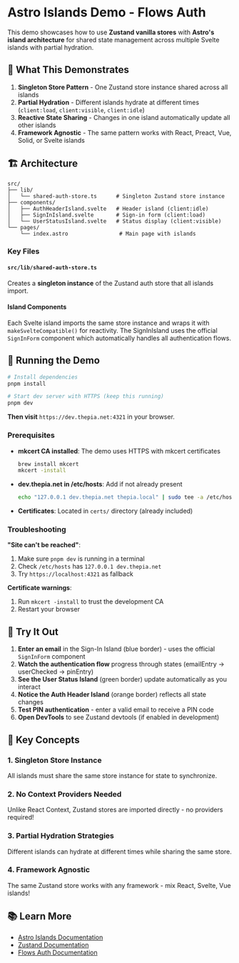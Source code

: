# Astro Islands Demo - Flows Auth

This demo showcases how to use **Zustand vanilla stores** with **Astro's island architecture** for shared state management across multiple Svelte islands with partial hydration.

## 🎯 What This Demonstrates

1. **Singleton Store Pattern** - One Zustand store instance shared across all islands
2. **Partial Hydration** - Different islands hydrate at different times (`client:load`, `client:visible`, `client:idle`)
3. **Reactive State Sharing** - Changes in one island automatically update all other islands
4. **Framework Agnostic** - The same pattern works with React, Preact, Vue, Solid, or Svelte islands

## 🏗️ Architecture

```
src/
├── lib/
│   └── shared-auth-store.ts      # Singleton Zustand store instance
├── components/
│   ├── AuthHeaderIsland.svelte   # Header island (client:idle)
│   ├── SignInIsland.svelte       # Sign-in form (client:load)
│   └── UserStatusIsland.svelte   # Status display (client:visible)
└── pages/
    └── index.astro                # Main page with islands
```

### Key Files

#### `src/lib/shared-auth-store.ts`
Creates a **singleton instance** of the Zustand auth store that all islands import.

#### Island Components
Each Svelte island imports the same store instance and wraps it with `makeSvelteCompatible()` for reactivity. The SignInIsland uses the official `SignInForm` component which automatically handles all authentication flows.

## 🚀 Running the Demo

```bash
# Install dependencies
pnpm install

# Start dev server with HTTPS (keep this running)
pnpm dev
```

**Then visit** `https://dev.thepia.net:4321` in your browser.

### Prerequisites

- **mkcert CA installed**: The demo uses HTTPS with mkcert certificates
  ```bash
  brew install mkcert
  mkcert -install
  ```

- **dev.thepia.net in /etc/hosts**: Add if not already present
  ```bash
  echo "127.0.0.1 dev.thepia.net thepia.local" | sudo tee -a /etc/hosts
  ```

- **Certificates**: Located in `certs/` directory (already included)

### Troubleshooting

**"Site can't be reached"**:
1. Make sure `pnpm dev` is running in a terminal
2. Check `/etc/hosts` has `127.0.0.1 dev.thepia.net`
3. Try `https://localhost:4321` as fallback

**Certificate warnings**:
1. Run `mkcert -install` to trust the development CA
2. Restart your browser

## 🧪 Try It Out

1. **Enter an email** in the Sign-In Island (blue border) - uses the official `SignInForm` component
2. **Watch the authentication flow** progress through states (emailEntry → userChecked → pinEntry)
3. **See the User Status Island** (green border) update automatically as you interact
4. **Notice the Auth Header Island** (orange border) reflects all state changes
5. **Test PIN authentication** - enter a valid email to receive a PIN code
6. **Open DevTools** to see Zustand devtools (if enabled in development)

## 🔑 Key Concepts

### 1. Singleton Store Instance

All islands must share the same store instance for state to synchronize.

### 2. No Context Providers Needed

Unlike React Context, Zustand stores are imported directly - no providers required!

### 3. Partial Hydration Strategies

Different islands can hydrate at different times while sharing the same store.

### 4. Framework Agnostic

The same Zustand store works with any framework - mix React, Svelte, Vue islands!

## 📚 Learn More

- [Astro Islands Documentation](https://docs.astro.build/en/concepts/islands/)
- [Zustand Documentation](https://docs.pmnd.rs/zustand/getting-started/introduction)
- [Flows Auth Documentation](../../README.md)
